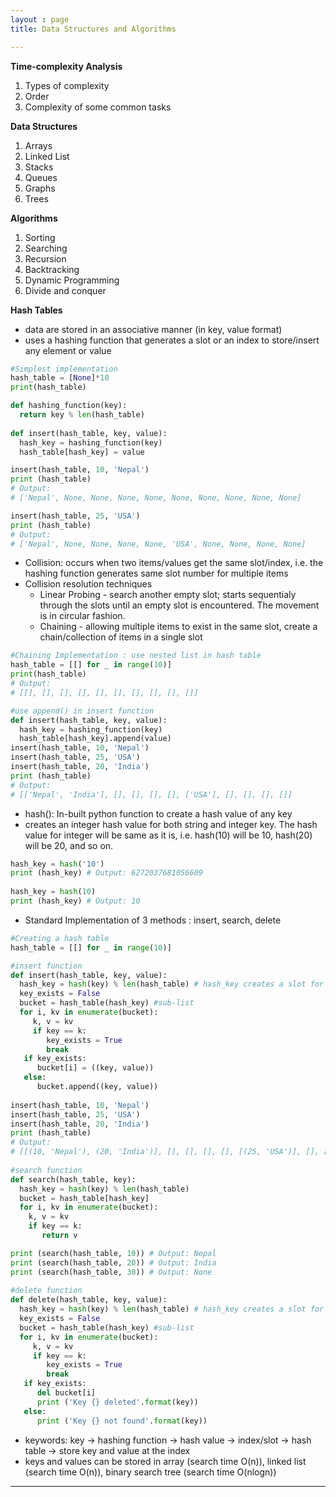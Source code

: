 ```yaml
---
layout : page
title: Data Structures and Algorithms

---
```




**Time-complexity Analysis**

1. Types of complexity
2. Order
3. Complexity of some common tasks

**Data Structures**

1. Arrays
2. Linked List
3. Stacks
4. Queues
5. Graphs
6. Trees

**Algorithms**

1. Sorting
2. Searching
3. Recursion 
4. Backtracking
5. Dynamic Programming
6. Divide and conquer


**Hash Tables**
- data are stored in an associative manner (in key, value format)
- uses a hashing function that generates a slot or an index to store/insert any element or value

```python
#Simplest implementation
hash_table = [None]*10
print(hash_table)

def hashing_function(key):
  return key % len(hash_table)
                        
def insert(hash_table, key, value):
  hash_key = hashing_function(key)
  hash_table[hash_key] = value

insert(hash_table, 10, 'Nepal')
print (hash_table)
# Output: 
# ['Nepal', None, None, None, None, None, None, None, None, None]

insert(hash_table, 25, 'USA')
print (hash_table)
# Output: 
# ['Nepal', None, None, None, None, 'USA', None, None, None, None]    
```
- Collision: occurs when two items/values get the same slot/index, i.e. the hashing function generates same slot number for multiple items
- Collision resolution techniques
    - Linear Probing - search another empty slot; starts sequentialy through the slots until an empty slot is encountered. The movement is in circular fashion.
    - Chaining - allowing multiple items to exist in the same slot, create a chain/collection of items in a single slot

```python
#Chaining Implementation : use nested list in hash table
hash_table = [[] for _ in range(10)]
print(hash_table)
# Output: 
# [[], [], [], [], [], [], [], [], [], []]

#use append() in insert function
def insert(hash_table, key, value):
  hash_key = hashing_function(key)
  hash_table[hash_key].append(value)
insert(hash_table, 10, 'Nepal')
insert(hash_table, 25, 'USA')
insert(hash_table, 20, 'India')
print (hash_table)
# Output: 
# [['Nepal', 'India'], [], [], [], [], ['USA'], [], [], [], []]

```

- hash(): In-built python function to create a hash value of any key
- creates an integer hash value for both string and integer key. The hash value for integer will be same as it is, i.e. hash(10) will be 10, hash(20) will be 20, and so on.

```python
hash_key = hash('10')
print (hash_key) # Output: 6272037681056609
 
hash_key = hash(10)
print (hash_key) # Output: 10
```

- Standard Implementation of 3 methods : insert, search, delete

```python
#Creating a hash table
hash_table = [[] for _ in range(10)]

#insert function
def insert(hash_table, key, value):
  hash_key = hash(key) % len(hash_table) # hash_key creates a slot for key
  key_exists = False
  bucket = hash_table(hash_key) #sub-list
  for i, kv in enumerate(bucket):
     k, v = kv
     if key == k:
        key_exists = True
        break
   if key_exists:
      bucket[i] = ((key, value))
   else:
      bucket.append((key, value))
 
insert(hash_table, 10, 'Nepal')
insert(hash_table, 25, 'USA')
insert(hash_table, 20, 'India')
print (hash_table)
# Output:
# [[(10, 'Nepal'), (20, 'India')], [], [], [], [], [(25, 'USA')], [], [], [], []]
  
#search function
def search(hash_table, key):
  hash_key = hash(key) % len(hash_table)
  bucket = hash_table[hash_key]
  for i, kv in enumerate(bucket):
    k, v = kv
    if key == k:
       return v

print (search(hash_table, 10)) # Output: Nepal
print (search(hash_table, 20)) # Output: India
print (search(hash_table, 30)) # Output: None
  
#delete function
def delete(hash_table, key, value):
  hash_key = hash(key) % len(hash_table) # hash_key creates a slot for key
  key_exists = False
  bucket = hash_table(hash_key) #sub-list
  for i, kv in enumerate(bucket):
     k, v = kv
     if key == k:
        key_exists = True
        break
   if key_exists:
      del bucket[i]
      print ('Key {} deleted'.format(key))
   else:
      print ('Key {} not found'.format(key))
```

- keywords: key -> hashing function -> hash value -> index/slot -> hash table -> store key and value at the index
- keys and values can be stored in array (search time O(n)), linked list (search time O(n)), binary search tree (search time O(nlogn))

---


